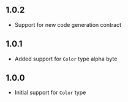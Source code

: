 ## 1.0.2

* Support for new code generation contract

## 1.0.1

* Added support for `Color` type alpha byte

## 1.0.0

* Initial support for `Color` type